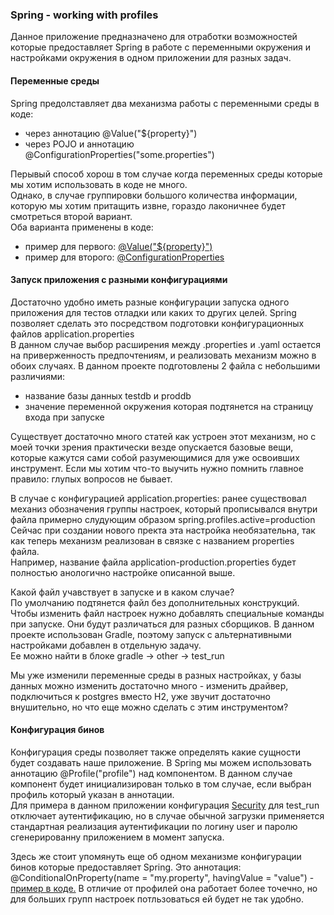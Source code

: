 ### Spring - working with profiles

Данное приложение предназначено для отработки возможностей которые предоставляет Spring в работе с переменными окружения и настройками окружения в одном приложении для разных задач.  


#### Переменные среды 

Spring предолставляет два механизма работы с переменными среды в коде:  
- через аннотацию @Value("${property}")
- через POJO и аннотацию @ConfigurationProperties("some.properties")  

Перывый способ хорош в том случае когда переменных среды которые мы хотим использовать в коде не много.  
Однако, в случае группировки большого количества информации, которую мы хотим притащить извне, гораздо лаконичнее будет смотреться второй вариант.  
Оба варианта применены в коде:  
- пример для первого: [@Value("${property}")](https://github.com/sezergemtsov/Spring_Profiles/blob/master/src/main/java/sezergemtsov/profiles/controllers/Controller.java#L21)
- пример для второго: [@ConfigurationProperties](https://github.com/sezergemtsov/Spring_Profiles/blob/master/src/main/java/sezergemtsov/profiles/configs/H2Config.java)  

#### Запуск приложения с разными конфигурациями

Достаточно удобно иметь разные конфигурации запуска одного приложения для тестов отладки или каких то других целей.
Spring позволяет сделать это посредством подготовки конфигурационных файлов application.properties  
В данном случае выбор расширения между .properties и .yaml остается на приверженность предпочтениям, и реализовать механизм можно в обоих случаях.
В данном проекте подготовлены 2 файла с небольшими различиями:
- название базы данных testdb и proddb
- значение переменной окружения которая подтянется на страницу входа при запуске  

Существует достаточно много статей как устроен этот механизм, но с моей точки зрения практически везде опускается базовые вещи, 
которые кажутся сами собой разумеющимися для уже освоивших инструмент. Если мы хотим что-то выучить нужно помнить главное правило: глупых вопросов не бывает.

В случае с конфигурацией application.properties: ранее существовал механиз обозначения группы настроек,
который прописывался внутри файла примерно слудующим образом spring.profiles.active=production  
Сейчас при создании нового пректа эта настройка необязательна, так как теперь механизм реализован в связке с названием properties файла.  
Например, название файла application-production.properties будет полностью анологично настройке описанной выше.

Какой файл учавствует в запуске и в каком случае?  
По умолчанию подтянется файл без дополнительных конструкций. Чтобы изменить файл настроек нужно добавлять специальные команды при запуске.
Они будут различаться для разных сборщиков. В данном проекте использован Gradle, поэтому запуск с альтернативными настройками добавлен в отдельную задачу.  
Ее можно найти в блоке gradle -> other -> test_run


Мы уже изменили переменные среды в разных настройках, у базы данных можно изменить достаточно много - изменить драйвер, подключиться к postgres вместо H2, уже звучит достаточно внушительно,
но что еще можно сделать с этим инструментом?

#### Конфигурация бинов

Конфигурация среды позволяет также определять какие сущности будет создавать наше приложение.
В Spring мы можем использовать аннотацию @Profile("profile") над компонентом. В данном случае компонент будет инициализирован только в том случае, 
если выбран профиль который указан в аннотации.  
Для примера в данном приложении конфигурация [Security](https://github.com/sezergemtsov/Spring_Profiles/blob/master/src/main/java/sezergemtsov/profiles/configs/SecurityConfig.java#L15-L27) для test_run отключает аутентификацию, 
но в случае обычной загрузки применяется стандартная реализация аутентификации по логину user и паролю сгенерированну приложением в момент запуска.

Здесь же стоит упомянуть еще об одном механизме конфигурации бинов которые предоставляет Spring.
Это аннотация: @ConditionalOnProperty(name = "my.property", havingValue = "value") - [пример в коде.](https://github.com/sezergemtsov/Spring_Profiles/blob/master/src/main/java/sezergemtsov/profiles/configs/SecurityConfig.java#L14)
В отличие от профилей она работает более точечно, но для больших групп настроек потльзоваться ей будет не так удобно.
